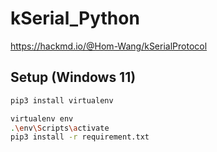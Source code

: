 # kSerial_Python
https://hackmd.io/@Hom-Wang/kSerialProtocol

## Setup (Windows 11)
``` bash
pip3 install virtualenv

virtualenv env
.\env\Scripts\activate
pip3 install -r requirement.txt
```
